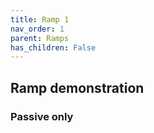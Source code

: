 ```yaml
---
title: Ramp 1
nav_order: 1
parent: Ramps
has_children: False
---
```


## Ramp demonstration

### Passive only


